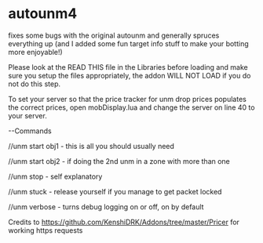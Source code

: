 # autounm4
fixes some bugs with the original autounm and generally spruces everything up (and I added some fun target info stuff to make your botting more enjoyable!)


Please look at the READ THIS file in the Libraries before loading and make sure you setup the files appropriately, the addon WILL NOT LOAD if you do not do this step.

To set your server so that the price tracker for unm drop prices populates the correct prices, open mobDisplay.lua and change the server on line 40 to your server.


--Commands

//unm start obj1 - this is all you should usually need

//unm start obj2 - if doing the 2nd unm in a zone with more than one

//unm stop - self explanatory

//unm stuck - release yourself if you manage to get packet locked

//unm verbose - turns debug logging on or off, on by default


Credits to https://github.com/KenshiDRK/Addons/tree/master/Pricer for working https requests
